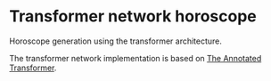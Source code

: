# Transformer network horoscope

Horoscope generation using the transformer architecture.

The transformer network implementation is based on [The Annotated Transformer](http://nlp.seas.harvard.edu/2018/04/03/attention.html).
